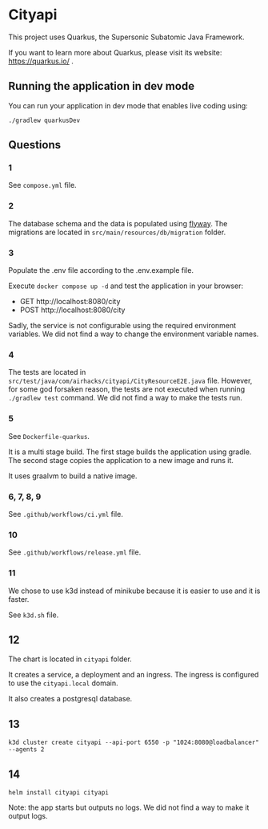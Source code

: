 # Cityapi

This project uses Quarkus, the Supersonic Subatomic Java Framework.

If you want to learn more about Quarkus, please visit its website: https://quarkus.io/ .

## Running the application in dev mode

You can run your application in dev mode that enables live coding using:
```shell script
./gradlew quarkusDev
```

## Questions

### 1

See `compose.yml` file.

### 2

The database schema and the data is populated using [flyway](https://flywaydb.org/).
The migrations are located in `src/main/resources/db/migration` folder.

### 3

Populate the .env file according to the .env.example file.

Execute `docker compose up -d` and test the application in your browser:

- GET http://localhost:8080/city
- POST http://localhost:8080/city

Sadly, the service is not configurable using the required environment variables. We did not find a way
to change the environment variable names.

### 4

The tests are located in `src/test/java/com/airhacks/cityapi/CityResourceE2E.java` file. However, for some
god forsaken reason, the tests are not executed when running `./gradlew test` command. We did not find a way
to make the tests run.

### 5

See `Dockerfile-quarkus`.

It is a multi stage build. The first stage builds the application using gradle. The second stage copies the
application to a new image and runs it.

It uses graalvm to build a native image.

### 6, 7, 8, 9

See `.github/workflows/ci.yml` file.

### 10

See `.github/workflows/release.yml` file.

### 11

We chose to use k3d instead of minikube because it is easier to use and it is faster.

See `k3d.sh` file.

## 12

The chart is located in `cityapi` folder.

It creates a service, a deployment and an ingress. The ingress is configured to use the `cityapi.local` domain.

It also creates a postgresql database.

## 13

`k3d cluster create cityapi --api-port 6550 -p "1024:8080@loadbalancer" --agents 2`

## 14

`helm install cityapi cityapi`

Note: the app starts but outputs no logs. We did not find a way to make it output logs.

